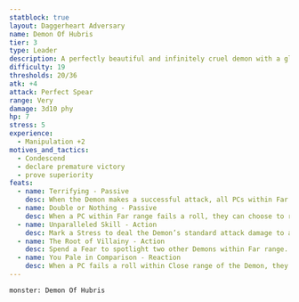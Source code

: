 ```yaml
---
statblock: true
layout: Daggerheart Adversary
name: Demon Of Hubris
tier: 3
type: Leader
description: A perfectly beautiful and infinitely cruel demon with a gleaming spear and elegant robes.
difficulty: 19
thresholds: 20/36
atk: +4
attack: Perfect Spear
range: Very
damage: 3d10 phy
hp: 7
stress: 5
experience:
  - Manipulation +2
motives_and_tactics:
  - Condescend
  - declare premature victory
  - prove superiority
feats:
  - name: Terrifying - Passive
    desc: When the Demon makes a successful attack, all PCs within Far range must lose a Hope and you gain a Fear.
  - name: Double or Nothing - Passive
    desc: When a PC within Far range fails a roll, they can choose to reroll their Fear Die and take the new result. If they still fail, they mark 2 Stress and the Demon clears a Stress.
  - name: Unparalleled Skill - Action
    desc: Mark a Stress to deal the Demon’s standard attack damage to a target within Close range.
  - name: The Root of Villainy - Action
    desc: Spend a Fear to spotlight two other Demons within Far range.
  - name: You Pale in Comparison - Reaction
    desc: When a PC fails a roll within Close range of the Demon, they must mark a Stress.
---
```


```statblock
monster: Demon Of Hubris
```